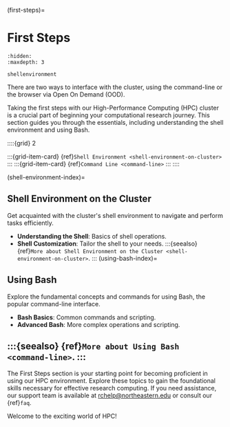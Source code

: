 (first-steps)=
# First Steps

```{toctree}
:hidden:
:maxdepth: 3

shellenvironment
```
There are two ways to interface with the cluster, using the command-line or the browser via Open On Demand (OOD).

Taking the first steps with our High-Performance Computing (HPC) cluster is a crucial part of beginning your computational research journey. This section guides you through the essentials, including understanding the shell environment and using Bash.

::::{grid} 2

:::{grid-item-card} {ref}`Shell Environment <shell-environment-on-cluster>`
:::
:::{grid-item-card} {ref}`Command Line <command-line>`
:::
::::

(shell-environment-index)=
## Shell Environment on the Cluster
Get acquainted with the cluster's shell environment to navigate and perform tasks efficiently.


- **Understanding the Shell**: Basics of shell operations.
- **Shell Customization**: Tailor the shell to your needs.
:::{seealso}
{ref}`More about Shell Environment on the Cluster <shell-environment-on-cluster>`.
:::
(using-bash-index)=
## Using Bash
Explore the fundamental concepts and commands for using Bash, the popular command-line interface.

- **Bash Basics**: Common commands and scripting.
- **Advanced Bash**: More complex operations and scripting.

:::{seealso}
{ref}`More about Using Bash <command-line>`.
:::
---
The First Steps section is your starting point for becoming proficient in using our HPC environment. Explore these topics to gain the foundational skills necessary for effective research computing. If you need assistance, our support team is available at <rchelp@northeastern.edu> or consult our {ref}`faq`.

Welcome to the exciting world of HPC!